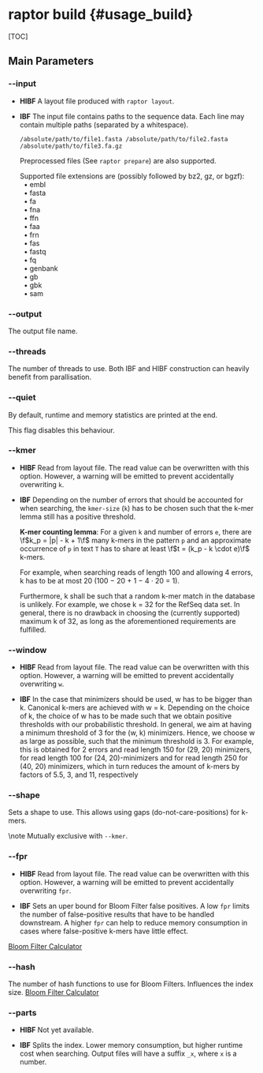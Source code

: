 # raptor build {#usage_build}

[TOC]

## Main Parameters

### -​-input

<div class="tabbed">

- <b class="tab-title">HIBF</b>
  A layout file produced with `raptor layout`.

- <b class="tab-title">IBF</b>
  The input file contains paths to the sequence data. Each line may contain multiple paths (separated by a whitespace).

  ```
  /absolute/path/to/file1.fasta /absolute/path/to/file2.fasta
  /absolute/path/to/file3.fa.gz
  ```

  Preprocessed files (See `raptor prepare`) are also supported.

  Supported file extensions are (possibly followed by bz2, gz, or bgzf):<br>
    &nbsp;&nbsp;• embl<br>
    &nbsp;&nbsp;• fasta<br>
    &nbsp;&nbsp;• fa<br>
    &nbsp;&nbsp;• fna<br>
    &nbsp;&nbsp;• ffn<br>
    &nbsp;&nbsp;• faa<br>
    &nbsp;&nbsp;• frn<br>
    &nbsp;&nbsp;• fas<br>
    &nbsp;&nbsp;• fastq<br>
    &nbsp;&nbsp;• fq<br>
    &nbsp;&nbsp;• genbank<br>
    &nbsp;&nbsp;• gb<br>
    &nbsp;&nbsp;• gbk<br>
    &nbsp;&nbsp;• sam

</div>

### -​-output
The output file name.

### -​-threads
The number of threads to use. Both IBF and HIBF construction can heavily benefit from parallisation.

### -​-quiet
By default, runtime and memory statistics are printed at the end.

This flag disables this behaviour.

### -​-kmer

<div class="tabbed">

- <b class="tab-title">HIBF</b>
  Read from layout file. The read value can be overwritten with this option. However, a warning will be emitted to prevent
  accidentally overwriting `k`.

- <b class="tab-title">IBF</b>
  Depending on the number of errors that should be accounted for when searching, the `kmer-size` (`k`) has to be chosen
  such that the k-mer lemma still has a positive threshold.

  **K-mer counting lemma**: For a given `k` and number of errors `e`, there are \f$k_p = |p| - k + 1\f$ many k-mers in the
  pattern `p` and an approximate occurrence of `p` in text `T` has to share at least \f$t = (k_p - k \cdot e)\f$ k-mers.

  For example, when searching reads of length 100 and allowing 4 errors, k has to be at most 20
  (100 − 20 + 1 − 4 · 20 = 1).

  Furthermore, k shall be such that a random k-mer match in the database is unlikely.
  For example, we chose k = 32 for the RefSeq data set. In general, there is no drawback in
  choosing the (currently supported) maximum k of 32, as long as the aforementioned
  requirements are fulfilled.

</div>

### -​-window

<div class="tabbed">

- <b class="tab-title">HIBF</b>
  Read from layout file. The read value can be overwritten with this option. However, a warning will be emitted to prevent
  accidentally overwriting `w`.

- <b class="tab-title">IBF</b>
  In the case that minimizers should be used, w has to be bigger than k.
  Canonical k-mers are achieved with w = k. Depending on the choice of k, the choice
  of w has to be made such that we obtain positive thresholds with our probabilistic
  threshold. In general, we aim at having a minimum threshold of 3 for the (w, k) minimizers. Hence, we choose w as large as possible, such that the minimum threshold is 3.
  For example, this is obtained for 2 errors and read length 150 for (29, 20) minimizers, for read length 100 for (24, 20)-minimizers and for read length 250 for (40, 20)
  minimizers, which in turn reduces the amount of k-mers by factors of 5.5, 3, and 11,
  respectively

</div>

### -​-shape
Sets a shape to use. This allows using gaps (do-not-care-positions) for k-mers.

\note
Mutually exclusive with `--kmer`.

### -​-fpr

<div class="tabbed">

- <b class="tab-title">HIBF</b>
  Read from layout file. The read value can be overwritten with this option. However, a warning will be emitted to prevent
  accidentally overwriting `fpr`.

- <b class="tab-title">IBF</b>
  Sets an uper bound for Bloom Filter false positives.
  A low `fpr` limits the number of false-positive results that have to be handled downstream.
  A higher `fpr` can help to reduce memory consumption in cases where false-positive k-mers have little effect.

</div>

[Bloom Filter Calculator](https://hur.st/bloomfilter/)

### -​-hash
The number of hash functions to use for Bloom Filters. Influences the index size.
[Bloom Filter Calculator](https://hur.st/bloomfilter/)

### -​-parts

<div class="tabbed">

- <b class="tab-title">HIBF</b>
  Not yet available.

- <b class="tab-title">IBF</b>
  Splits the index. Lower memory consumption, but higher runtime cost when searching.
  Output files will have a suffix `_x`, where `x` is a number.

</div>

